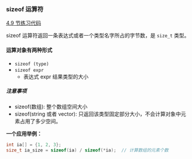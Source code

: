 ### sizeof 运算符
[4.9 节练习代码](../../chapter_4/4.9.cpp)   

sizeof 运算符返回一条表达式或者一个类型名字所占的字节数，是 `size_t` 类型。

#### 运算对象有两种形式

- `sizeof (type)`
- `sizeof expr`
    - 表达式 expr 结果类型的大小
    
##### 注意事项

- sizeof(数组): 整个数组空间大小
- sizeof(string 或者 vector): 只返回该类型固定部分大小，不会计算对象中元素占用了多少空间。

**一个应用举例：**
```c++
int ia[] = {1, 2, 3};
size_t ia_size = sizeof(ia) / sizeof(*ia);  // 计算数组的元素个数
```

